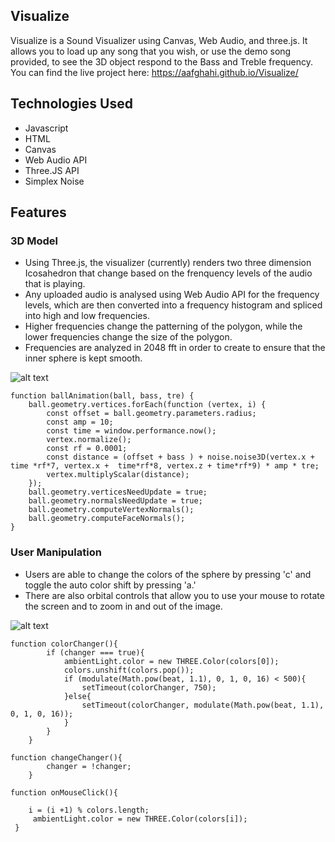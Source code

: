 ## Visualize

Visualize is a Sound Visualizer using Canvas, Web Audio, and three.js. It allows you to load up any song that you wish, or use the demo song provided, to see the 3D object respond to the Bass and Treble frequency. You can find the live project here: https://aafghahi.github.io/Visualize/

## Technologies Used
+ Javascript
+ HTML
+ Canvas
+ Web Audio API
+ Three.JS API
+ Simplex Noise 

## Features 

### 3D Model
+ Using Three.js, the visualizer (currently) renders two three dimension Icosahedron that change based on the frenquency levels of the audio that is playing. 
+ Any uploaded audio is analysed using Web Audio API for the frequency levels, which are then converted into a frequency histogram and spliced into high and low frequencies. 
+ Higher frequencies change the patterning of the polygon, while the lower frequencies change the size of the polygon. 
+ Frequencies are analyzed in 2048 fft in order to create to ensure that the inner sphere is kept smooth. 

 ![alt text](https://github.com/AAfghahi/Visualize/blob/master/dist/media/Peek%202020-10-19%2012-05.gif)

    function ballAnimation(ball, bass, tre) {
        ball.geometry.vertices.forEach(function (vertex, i) {
            const offset = ball.geometry.parameters.radius;
            const amp = 10;
            const time = window.performance.now();
            vertex.normalize();
            const rf = 0.0001;
            const distance = (offset + bass ) + noise.noise3D(vertex.x + time *rf*7, vertex.x +  time*rf*8, vertex.z + time*rf*9) * amp * tre;
            vertex.multiplyScalar(distance);
        });
        ball.geometry.verticesNeedUpdate = true;
        ball.geometry.normalsNeedUpdate = true;
        ball.geometry.computeVertexNormals();
        ball.geometry.computeFaceNormals();
    }


### User Manipulation 

+ Users are able to change the colors of the sphere by pressing 'c' and toggle the auto color shift by pressing 'a.' 
+ There are also orbital controls that allow you to use your mouse to rotate the screen and to zoom in and out of the image.

 ![alt text](https://github.com/AAfghahi/Visualize/blob/master/dist/media/Peek%202020-10-19%2012-10.gif)
 
~~~
function colorChanger(){
        if (changer === true){
            ambientLight.color = new THREE.Color(colors[0]);
            colors.unshift(colors.pop());
            if (modulate(Math.pow(beat, 1.1), 0, 1, 0, 16) < 500){
                setTimeout(colorChanger, 750);	
            }else{
                setTimeout(colorChanger, modulate(Math.pow(beat, 1.1), 0, 1, 0, 16));
            }
        }
    }

function changeChanger(){
        changer = !changer;
    }

function onMouseClick(){
   
    i = (i +1) % colors.length;
     ambientLight.color = new THREE.Color(colors[i]);
 }
 ~~~
